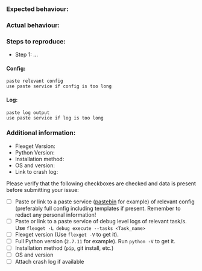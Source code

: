 ### Expected behaviour:

### Actual behaviour:

### Steps to reproduce:
- Step 1: ...

#### Config:
```
paste relevant config
use paste service if config is too long
```
  
#### Log:
```
paste log output
use paste service if log is too long
```

### Additional information:

- Flexget Version:
- Python Version:
- Installation method:
- OS and version:
- Link to crash log:

Please verify that the following checkboxes are checked and data is present before submitting your issue:

- [ ] Paste or link to a paste service ([pastebin](http://pastebin.com/) for example) of relevant config (preferably full config including templates if present. Remember to redact any personal information!
- [ ] Paste or link to a paste service of debug level logs of relevant task/s. Use `flexget -L debug execute --tasks <Task_name>`
- [ ] Flexget version (Use `flexget -V` to get it).
- [ ] Full Python version (`2.7.11` for example). Run `python -V` to get it.
- [ ] Installation method (`pip`, git install, etc.)
- [ ] OS and version
- [ ] Attach crash log if available
